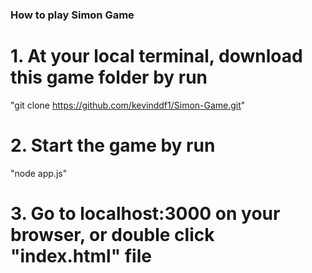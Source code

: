 ### How to play Simon Game

# 1. At your local terminal, download this game folder by run 
  "git clone https://github.com/kevinddf1/Simon-Game.git"

# 2. Start the game by run 
  "node app.js"

# 3. Go to localhost:3000 on your browser, or double click "index.html" file
